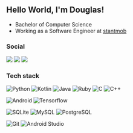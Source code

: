 ## Hello World, I'm Douglas!

- Bachelor of Computer Science
- Working as a Software Engineer at [stantmob](https://github.com/stantmob)

### Social
[![](https://img.shields.io/badge/-LinkedIn-222222?style=flat-square&logo=Linkedin&logoColor=white)](https://www.linkedin.com/in/douglas-maximo/) 
[![](https://img.shields.io/badge/-Gmail-222222?style=flat-square&logo=gmail&logoColor=white)](mailto:douglas.h.maximo@gmail.com) 
[![](https://www.codewars.com/users/MaximoDouglas/badges/micro)](https://www.codewars.com/users/MaximoDouglas)

### Tech stack
![Python](https://img.shields.io/badge/Python-black?style=flat-square&logo=Python)
![Kotlin](https://img.shields.io/badge/-Kotlin-black?style=flat-square&logo=kotlin)
![Java](http://img.shields.io/badge/-Java-black?style=flat-square&logo=java)
![Ruby](http://img.shields.io/badge/-Ruby-black?style=flat-square&logo=ruby&logoColor=red)
![C](https://img.shields.io/badge/-black?style=flat-square&logo=c)
![C++](https://img.shields.io/badge/-C++-black?style=flat-square&logo=c++)

![Android](http://img.shields.io/badge/-Android-black?style=flat-square&logo=android)
![Tensorflow](https://img.shields.io/badge/-Tensorflow-black?style=flat-square&logo=tensorflow)

![SQLite](https://img.shields.io/badge/-SQLite-black?style=flat-square&logo=sqlite)
![MySQL](https://img.shields.io/badge/-MySQL-black?style=flat-square&logo=mysql)
![PostgreSQL](https://img.shields.io/badge/-PostgreSQL-black?style=flat-square&logo=postgresql)

![Git](https://img.shields.io/badge/-Git-black?style=flat-square&logo=git)
![Android Studio](http://img.shields.io/badge/-Android%20Studio-black?style=flat-square&logo=android-studio)
